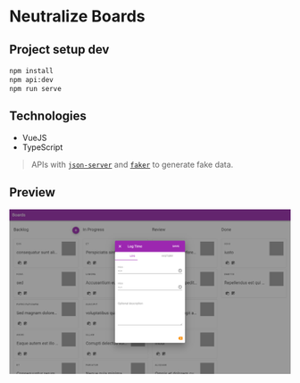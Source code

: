 # Neutralize Boards

## Project setup dev
```
npm install
npm api:dev
npm run serve
```

## Technologies

- VueJS
- TypeScript

> APIs with [`json-server`](https://www.npmjs.com/package/json-server) and [`faker`](https://www.npmjs.com/package/Faker) to generate fake data.

## Preview

![preview](public/preview.png)